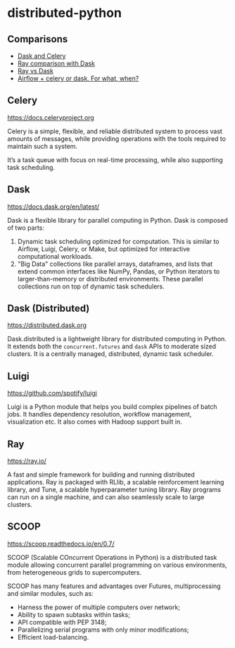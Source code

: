 # distributed-python

## Comparisons

- [Dask and Celery](https://matthewrocklin.com/blog/work/2016/09/13/dask-and-celery)
- [Ray comparison with Dask](https://github.com/ray-project/ray/issues/642)
- [Ray vs Dask](https://medium.com/@coolgeng/ray-vs-dask-d0154a774f2a)
- [Airflow + celery or dask. For what, when?](https://stackoverflow.com/questions/49310136/airflow-celery-or-dask-for-what-when)

## Celery

https://docs.celeryproject.org

Celery is a simple, flexible, and reliable distributed system to process vast amounts of messages, while providing operations with the tools required to maintain such a system.

It’s a task queue with focus on real-time processing, while also supporting task scheduling.


## Dask
https://docs.dask.org/en/latest/

Dask is a flexible library for parallel computing in Python. Dask is composed of two parts:

1. Dynamic task scheduling optimized for computation. This is similar to Airflow, Luigi, Celery, or Make, but optimized for interactive computational workloads.
2. "Big Data" collections like parallel arrays, dataframes, and lists that extend common interfaces like NumPy, Pandas, or Python iterators to larger-than-memory or distributed environments. These parallel collections run on top of dynamic task schedulers.

## Dask (Distributed)
https://distributed.dask.org

Dask.distributed is a lightweight library for distributed computing in Python. It extends both the `concurrent.futures` and `dask` APIs to moderate sized clusters. It is a centrally managed, distributed, dynamic task scheduler.

## Luigi
https://github.com/spotify/luigi

Luigi is a Python module that helps you build complex pipelines of batch jobs. It handles dependency resolution, workflow management, visualization etc. It also comes with Hadoop support built in.

## Ray
https://ray.io/

A fast and simple framework for building and running distributed applications. Ray is packaged with RLlib, a scalable reinforcement learning library, and Tune, a scalable hyperparameter tuning library.
Ray programs can run on a single machine, and can also seamlessly scale to large clusters.

## SCOOP
https://scoop.readthedocs.io/en/0.7/

SCOOP (Scalable COncurrent Operations in Python) is a distributed task module allowing concurrent parallel programming on various environments, from heterogeneous grids to supercomputers.

SCOOP has many features and advantages over Futures, multiprocessing and similar modules, such as:

- Harness the power of multiple computers over network;
- Ability to spawn subtasks within tasks;
- API compatible with PEP 3148;
- Parallelizing serial programs with only minor modifications;
- Efficient load-balancing.


